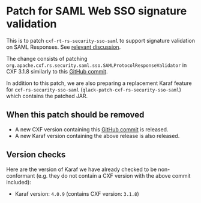 # Patch for SAML Web SSO signature validation

This is to patch `cxf-rt-rs-security-sso-saml` to support signature
validation on SAML Responses.
See [relevant discussion](http://cxf.547215.n5.nabble.com/JAX-RS-SAML-Web-SSO-Validating-SAML-Response-in-OSGi-td5781687.html).

The change consists of patching `org.apache.cxf.rs.security.saml.sso.SAMLProtocolResponseValidator`
in CXF 3.1.8 similarly to this
[GitHub commit](https://github.com/apache/cxf/commit/0287f7d3a30908cdde0ca30f470f2103dab26a7c#diff-4869efd874233eb9778d8d26b4bdc49c).

In addition to this patch, we are also preparing a replacement Karaf
feature for `cxf-rs-security-sso-saml` (`qlack-patch-cxf-rs-security-sso-saml`)
which contains the patched JAR.

## When this patch should be removed
* A new CXF version containing this [GitHub commit](https://github.com/apache/cxf/commit/0287f7d3a30908cdde0ca30f470f2103dab26a7c#diff-4869efd874233eb9778d8d26b4bdc49c)
 is released.
* A new Karaf version containing the above release is also released.

## Version checks
Here are the version of Karaf we have already checked to be non-conformant
(e.g. they do not contain a CXF version with the above commit included):

* Karaf version: `4.0.9` (contains CXF version: `3.1.8`)
